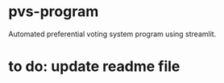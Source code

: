 # pvs-program
Automated preferential voting system program using streamlit. 

# to do: update readme file
